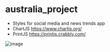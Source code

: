 # australia_project

- Styles for social media and news trends app
- ChartJS https://www.chartjs.org/
- PrintJS https://printjs.crabbly.com/

![image](https://user-images.githubusercontent.com/58992828/199007582-f4c1de7b-647e-48e4-96d4-5aa27afd373a.png)
